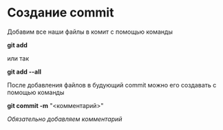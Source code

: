 # Создание commit

Добавим все наши файлы в комит с помощью команды

**git add**

или так

**git add --all**

После добавления файлов в будующий commit можно его создавать с помощью команды

**git commit -m** "<комментарий>"

*Обязательно добавляем комментарий* 

